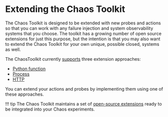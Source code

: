 # Extending the Chaos Toolkit

The Chaos Toolkit is designed to be extended with new probes and actions so that
you can work with any failure injection and system observability systems that you choose. The toolkit has a growing number of open source extensions for just this purpose, but the intention is that you may also want to extend the Chaos Toolkit for your own unique, possible closed, systems as well.

The ChaosToolkit currently [supports][api] three extension approaches:

[api]: ../api/experiment.md
[pyfuncapi]: ../api/experiment.md#python-provider
[httpapi]: ../api/experiment.md#http-provider
[procapi]: ../api/experiment.md#process-provider

* [Python function][pyfuncapi]
* [Process][procapi]
* [HTTP][httpapi]

You can extend your actions and probes by implementing them using one of these
approaches.

!!! tip
    The Chaos Toolkit maintains a set of [open-source extensions][ext] ready to
    be integrated into your Chaos experiments.

[ext]: https://github.com/search?utf8=%E2%9C%93&q=topic%3Achaostoolkit-extension&type=Repositories